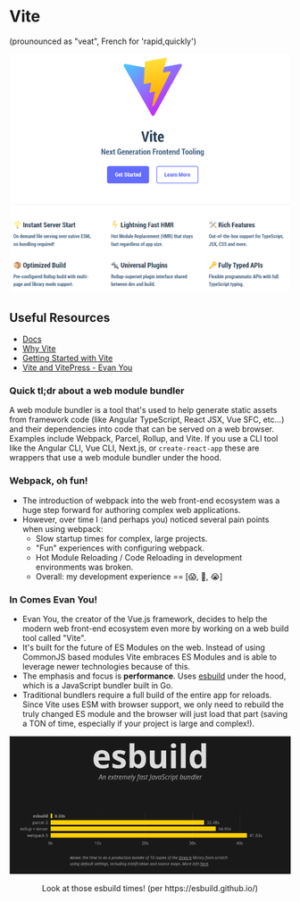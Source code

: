 # Vite

(prounounced as "veat", French for 'rapid,quickly')

<p align="center">
  <img src="./images/02__vite.png" width="500px" alt="the vite logo and overview of features within Vite">
</p>

## Useful Resources

- [Docs](https://vitejs.dev/)
- [Why Vite](https://vitejs.dev/guide/why.html)
- [Getting Started with Vite](https://vitejs.dev/guide/)
- [Vite and VitePress - Evan You](https://www.youtube.com/watch?v=xXrhg26VCSc)

### Quick tl;dr about a web module bundler

A web module bundler is a tool that's used to help generate static assets from
framework code (like Angular TypeScript, React JSX, Vue SFC, etc...) and their dependencies
into code that can be served on a web browser. Examples include Webpack, Parcel, Rollup, and Vite. If you use a CLI tool like the Angular CLI, Vue CLI, Next.js, or `create-react-app` these are wrappers that use a web module bundler under the hood.

### Webpack, oh fun!

- The introduction of webpack into the web front-end ecosystem was a huge step forward for authoring complex web applications.
- However, over time I (and perhaps you) noticed several pain points when using webpack:
  - Slow startup times for complex, large projects.
  - "Fun" experiences with configuring webpack.
  - Hot Module Reloading / Code Reloading in development environments was broken.
  - Overall: my development experience == [😱, 🤢, 😭]

### In Comes Evan You!

- Evan You, the creator of the Vue.js framework, decides to help the modern web front-end ecosystem even more by working on a web build tool called "Vite".
- It's built for the future of ES Modules on the web. Instead of using CommonJS based modules Vite embraces ES Modules and is able to leverage newer technologies because of this.
- The emphasis and focus is **performance**. Uses [esbuild](https://esbuild.github.io/) under the hood, which is a JavaScript bundler built in Go.
- Traditional bundlers require a full build of the entire app for reloads. Since Vite uses ESM with browser support, we only need to rebuild the truly changed ES module and the browser will just load that part (saving a TON of time, especially if your project is large and complex!).

<p align="center">
  <img src="./images/02__esbuild_times.png" width="700px" alt="chart that shows the difference between esbuild and other javascript bundlers">
  <p align="center">Look at those esbuild times! (per https://esbuild.github.io/)</p>
</p>
